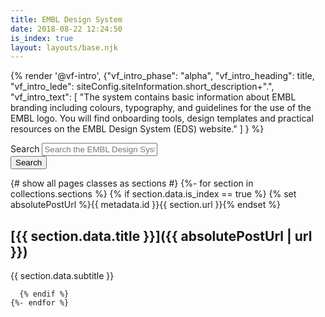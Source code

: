 ```yaml
---
title: EMBL Design System
date: 2018-08-22 12:24:50
is_index: true
layout: layouts/base.njk
---
```



{% render '@vf-intro', {"vf_intro_phase": "alpha", "vf_intro_heading": title,
  "vf_intro_lede": siteConfig.siteInformation.short_description+".",
  "vf_intro_text": [
    "The system contains basic information about EMBL branding including colours, typography, and guidelines for the use of the EMBL logo. You will find onboarding tools, design templates and practical resources on the EMBL Design System (EDS) website."
  ]
} %}

<section class="vf-content | embl-grid embl-grid--has-centered-content">
  <div><!-- empty --></div>
  <form action="{{ '/search/' | url }}" method="GET" class="vf-form | vf-search vf-search--inline">
    <div class="vf-form__item | vf-search__item">
      <label class="vf-form__label vf-sr-only | vf-search__label" for="text">
        Search
      </label>
      <input placeholder="Search the EMBL Design System documentation" type="text" id="text" name="search_query" class="vf-form__input | vf-search__input" data-vf-search-client-side-input>
    </div>
    <button type="submit" class="vf-search__button | vf-button vf-button--primary">
      Search
    </button>
  </form>
</section>


<section class="embl-grid embl-grid--has-centered-content">
  <div></div>
  <div class="vf-content">
    {# show all pages classes as sections #}
    {%- for section in collections.sections %}
      {% if section.data.is_index ==  true %}
        {% set absolutePostUrl %}{{ metadata.id }}{{ section.url }}{% endset %}

## [{{ section.data.title }}]({{ absolutePostUrl | url }})

{{ section.data.subtitle }}

      {% endif %}
    {%- endfor %}
  </div>
</section>
